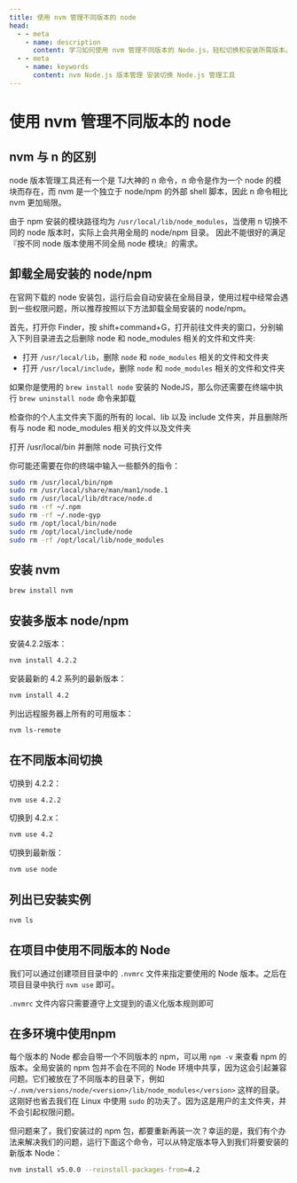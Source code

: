 ```yaml
---
title: 使用 nvm 管理不同版本的 node
head:
  - - meta
    - name: description
      content: 学习如何使用 nvm 管理不同版本的 Node.js，轻松切换和安装所需版本。
  - - meta
    - name: keywords
      content: nvm Node.js 版本管理 安装切换 Node.js 管理工具
---
```


# 使用 nvm 管理不同版本的 node

## nvm 与 n 的区别

node 版本管理工具还有一个是 TJ大神的 n 命令，n 命令是作为一个 node 的模块而存在，而 nvm 是一个独立于 node/npm 的外部 shell 脚本，因此 n 命令相比 nvm 更加局限。

由于 npm 安装的模块路径均为 `/usr/local/lib/node_modules`，当使用 n 切换不同的 node 版本时，实际上会共用全局的 node/npm 目录。 因此不能很好的满足『按不同 node 版本使用不同全局 node 模块』的需求。

## 卸载全局安装的 node/npm

在官网下载的 node 安装包，运行后会自动安装在全局目录，使用过程中经常会遇到一些权限问题，所以推荐按照以下方法卸载全局安装的 node/npm。

首先，打开你 Finder，按 shift+command+G，打开前往文件夹的窗口，分别输入下列目录进去之后删除 node 和 node_modules 相关的文件和文件夹:

- 打开 `/usr/local/lib`，删除 `node` 和 `node_modules` 相关的文件和文件夹
- 打开 `/usr/local/include`，删除 `node` 和 `node_modules` 相关的文件和文件夹

如果你是使用的 `brew install node` 安装的 NodeJS，那么你还需要在终端中执行 `brew uninstall node` 命令来卸载

检查你的个人主文件夹下面的所有的 local、lib 以及 include 文件夹，并且删除所有与 node 和 node_modules 相关的文件以及文件夹

打开 /usr/local/bin 并删除 node 可执行文件

你可能还需要在你的终端中输入一些额外的指令：

```bash
sudo rm /usr/local/bin/npm
sudo rm /usr/local/share/man/man1/node.1
sudo rm /usr/local/lib/dtrace/node.d
sudo rm -rf ~/.npm
sudo rm -rf ~/.node-gyp
sudo rm /opt/local/bin/node
sudo rm /opt/local/include/node
sudo rm -rf /opt/local/lib/node_modules
```

## 安装 nvm

```bash
brew install nvm
```

## 安装多版本 node/npm

安装4.2.2版本：

```bash
nvm install 4.2.2
```

安装最新的 4.2 系列的最新版本：

```bash
nvm install 4.2
```

列出远程服务器上所有的可用版本：

```bash
nvm ls-remote
```

## 在不同版本间切换

切换到 4.2.2：

```bash
nvm use 4.2.2
```

切换到 4.2.x：

```bash
nvm use 4.2
```

切换到最新版：

```bash
nvm use node
```

## 列出已安装实例

```bash
nvm ls
```

## 在项目中使用不同版本的 Node

我们可以通过创建项目目录中的 `.nvmrc` 文件来指定要使用的 Node 版本。之后在项目目录中执行 `nvm use` 即可。

`.nvmrc` 文件内容只需要遵守上文提到的语义化版本规则即可

## 在多环境中使用npm

每个版本的 Node 都会自带一个不同版本的 npm，可以用 `npm -v` 来查看 npm 的版本。全局安装的 npm 包并不会在不同的 Node 环境中共享，因为这会引起兼容问题。它们被放在了不同版本的目录下，例如 `~/.nvm/versions/node/<version>/lib/node_modules</version>` 这样的目录。这刚好也省去我们在 Linux 中使用 `sudo` 的功夫了。因为这是用户的主文件夹，并不会引起权限问题。

但问题来了，我们安装过的 npm 包，都要重新再装一次？幸运的是，我们有个办法来解决我们的问题，运行下面这个命令，可以从特定版本导入到我们将要安装的新版本 Node：

```bash
nvm install v5.0.0 --reinstall-packages-from=4.2
```
